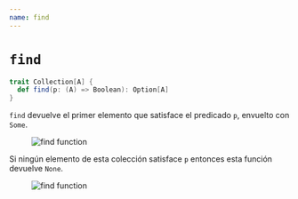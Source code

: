 ```yaml
---
name: find
---
```


# `find`

~~~ scala
trait Collection[A] {
  def find(p: (A) => Boolean): Option[A]
}
~~~

`find` devuelve el primer elemento que satisface el predicado `p`, envuelto con `Some`.

<figure class="diagram">
  <img src="../images/find.svg" alt="find function">
  <!-- <figcaption class="diagram-desc"></figcaption> -->
</figure>

Si ningún elemento de esta colección satisface `p` entonces esta función devuelve `None`.

<figure class="diagram">
  <img src="../images/find.2.svg" alt="find function">
  <!-- <figcaption class="diagram-desc"></figcaption> -->
</figure>
